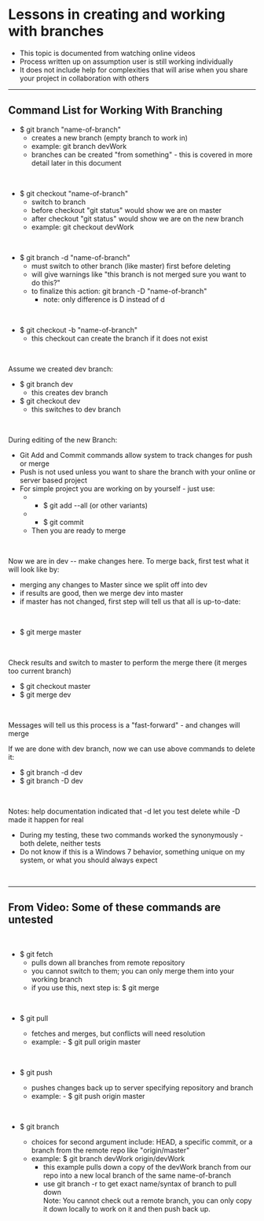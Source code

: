 # Lessons in creating and working with branches

- This topic is documented from watching online videos
- Process written up on assumption user is still working individually
- It does not include help for complexities that will arise when you share your project in collaboration with others

----

## Command List for Working With Branching

- $ git branch "name-of-branch"
  - creates a new branch (empty branch to work in)
  - example:  git branch devWork
  - branches can be created "from something" - this is covered in more detail later in this document
<br/>

- $ git checkout "name-of-branch" 
  - switch to branch
  - before checkout "git status" would show we are on master
  - after checkout "git status" would show we are on the new branch
  - example:  git checkout devWork
<br/>

- $ git branch -d "name-of-branch"
  - must switch to other branch (like master) first before deleting
  - will give warnings like "this branch is not merged sure you want to do this?"
  - to finalize this action:  git branch -D "name-of-branch"
    - note:  only difference is D instead of d
<br/>

- $ git checkout -b "name-of-branch" 
  - this checkout can create the branch if it does not exist
<br/>
 
Assume we created dev branch:
<br/>

- $ git branch dev
  - this creates dev branch
- $ git checkout dev
  - this switches to dev branch 
<br/>

During editing of the new Branch:
 - Git Add and Commit commands allow system to track changes for push or merge
 - Push is not used unless you want to share the branch with your online or server based project
 - For simple project you are working on by yourself - just use:
   - - $ git add --all (or other variants)
   - - $ git commit
   - Then you are ready to merge
<br/>

Now we are in dev -- make changes here.  To merge back, first test what it will look like by:
- merging any changes to Master since we split off into dev
- if results are good, then we merge dev into master
- if master has not changed, first step will tell us that all is up-to-date:
<br/>

- $ git merge master
<br/>
 
Check results and switch to master to perform the merge there (it merges too current branch)
<br/>

- $ git checkout master
- $ git merge dev
<br/>

Messages will tell us this process is a "fast-forward" - and changes will merge
<br/>

If we are done with dev branch, now we can use above commands to delete it:
<br/>

- $ git branch -d dev
- $ git branch -D dev 
<br/>

Notes:  help documentation indicated that -d let you test delete while -D made it happen for real
- During my testing, these two commands worked the synonymously - both delete, neither tests
- Do not know if this is a Windows 7 behavior, something unique on my system, or what you should always expect
<br/>

----
## From Video:  Some of these commands are untested
<br/>

- $ git fetch
  - pulls down all branches from remote repository
  - you cannot switch to them; you can only merge them into your working branch
  - if you use this, next step is:  $ git merge  
<br/>
 
- $ git pull <remote> <branch>
  - fetches and merges, but conflicts will need resolution
  - example:  - $ git pull origin master
<br/>

- $ git push <remote> <branch>
  - pushes changes back up to server specifying repository and branch
  - example:  - $ git push origin master
<br/>
  
- $ git branch <branch-to-be-created> <source of content for this branch>
  - choices for second argument include:  HEAD, a specific commit, or a branch from the remote repo like "origin/master"
  - example:  $ git branch devWork origin/devWork
    - this example pulls down a copy of the devWork branch from our repo into a new local branch of the same name-of-branch  
    - use git branch -r to get exact name/syntax of branch to pull down  
Note:  You cannot check out a remote branch, you can only copy it down locally to work on it and then push back up.	
	